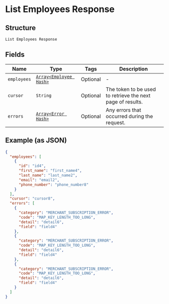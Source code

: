 
# List Employees Response

## Structure

`List Employees Response`

## Fields

| Name | Type | Tags | Description |
|  --- | --- | --- | --- |
| `employees` | [`Array<Employee Hash>`](../../doc/models/employee.md) | Optional | - |
| `cursor` | `String` | Optional | The token to be used to retrieve the next page of results. |
| `errors` | [`Array<Error Hash>`](../../doc/models/error.md) | Optional | Any errors that occurred during the request. |

## Example (as JSON)

```json
{
  "employees": [
    {
      "id": "id4",
      "first_name": "first_name4",
      "last_name": "last_name2",
      "email": "email2",
      "phone_number": "phone_number8"
    }
  ],
  "cursor": "cursor8",
  "errors": [
    {
      "category": "MERCHANT_SUBSCRIPTION_ERROR",
      "code": "MAP_KEY_LENGTH_TOO_LONG",
      "detail": "detail6",
      "field": "field4"
    },
    {
      "category": "MERCHANT_SUBSCRIPTION_ERROR",
      "code": "MAP_KEY_LENGTH_TOO_LONG",
      "detail": "detail6",
      "field": "field4"
    },
    {
      "category": "MERCHANT_SUBSCRIPTION_ERROR",
      "code": "MAP_KEY_LENGTH_TOO_LONG",
      "detail": "detail6",
      "field": "field4"
    }
  ]
}
```

